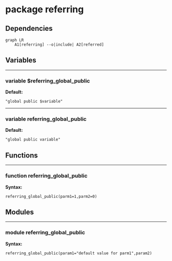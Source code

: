 # package referring

## Dependencies

```mermaid
graph LR
    A1[referring] --o|include| A2[referred]
```

## Variables

---

### variable $referring_global_public

__Default:__

    "global public $variable"

---

### variable referring_global_public

__Default:__

    "global public variable"

## Functions

---

### function referring_global_public

__Syntax:__

```text
referring_global_public(parm1=1,parm2=0)
```

## Modules

---

### module referring_global_public

__Syntax:__

    referring_global_public(param1="default value for parm1",param2)

